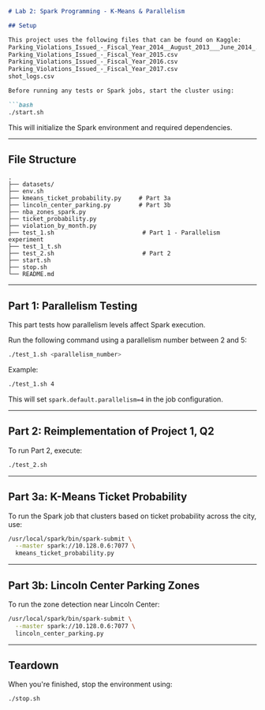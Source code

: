 ```markdown
# Lab 2: Spark Programming - K-Means & Parallelism

## Setup

This project uses the following files that can be found on Kaggle:
Parking_Violations_Issued_-_Fiscal_Year_2014__August_2013___June_2014_.csv
Parking_Violations_Issued_-_Fiscal_Year_2015.csv
Parking_Violations_Issued_-_Fiscal_Year_2016.csv
Parking_Violations_Issued_-_Fiscal_Year_2017.csv
shot_logs.csv

Before running any tests or Spark jobs, start the cluster using:

```bash
./start.sh
```

This will initialize the Spark environment and required dependencies.

---

## File Structure

```
.
├── datasets/
├── env.sh
├── kmeans_ticket_probability.py     # Part 3a
├── lincoln_center_parking.py        # Part 3b
├── nba_zones_spark.py
├── ticket_probability.py
├── violation_by_month.py
├── test_1.sh                         # Part 1 - Parallelism experiment
├── test_1_t.sh
├── test_2.sh                         # Part 2
├── start.sh
├── stop.sh
└── README.md
```

---

## Part 1: Parallelism Testing

This part tests how parallelism levels affect Spark execution.

Run the following command using a parallelism number between 2 and 5:

```bash
./test_1.sh <parallelism_number>
```

Example:

```bash
./test_1.sh 4
```

This will set `spark.default.parallelism=4` in the job configuration.

---

## Part 2: Reimplementation of Project 1, Q2

To run Part 2, execute:

```bash
./test_2.sh
```

---

## Part 3a: K-Means Ticket Probability

To run the Spark job that clusters based on ticket probability across the city, use:

```bash
/usr/local/spark/bin/spark-submit \
  --master spark://10.128.0.6:7077 \
  kmeans_ticket_probability.py
```

---

## Part 3b: Lincoln Center Parking Zones

To run the zone detection near Lincoln Center:

```bash
/usr/local/spark/bin/spark-submit \
  --master spark://10.128.0.6:7077 \
  lincoln_center_parking.py
```

---

## Teardown

When you're finished, stop the environment using:

```bash
./stop.sh
```
```


